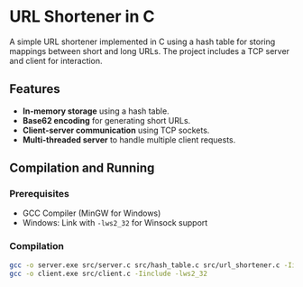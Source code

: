 # URL Shortener in C

A simple URL shortener implemented in C using a hash table for storing mappings between short and long URLs. The project includes a TCP server and client for interaction.

## Features

- **In-memory storage** using a hash table.
- **Base62 encoding** for generating short URLs.
- **Client-server communication** using TCP sockets.
- **Multi-threaded server** to handle multiple client requests.

## Compilation and Running

### Prerequisites

- GCC Compiler (MinGW for Windows)
- Windows: Link with `-lws2_32` for Winsock support

### Compilation

```sh
gcc -o server.exe src/server.c src/hash_table.c src/url_shortener.c -Iinclude -lws2_32
gcc -o client.exe src/client.c -Iinclude -lws2_32
```
